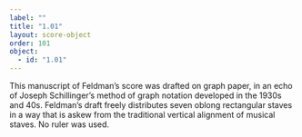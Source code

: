 ```yaml
---
label: ""
title: "1.01"
layout: score-object
order: 101
object:
  - id: "1.01"
---
```


This manuscript of Feldman’s score was drafted on graph paper, in an echo of Joseph Schillinger’s method of graph notation developed in the 1930s and 40s. Feldman’s draft freely distributes seven oblong rectangular staves in a way that is askew from the traditional vertical alignment of musical staves. No ruler was used.
